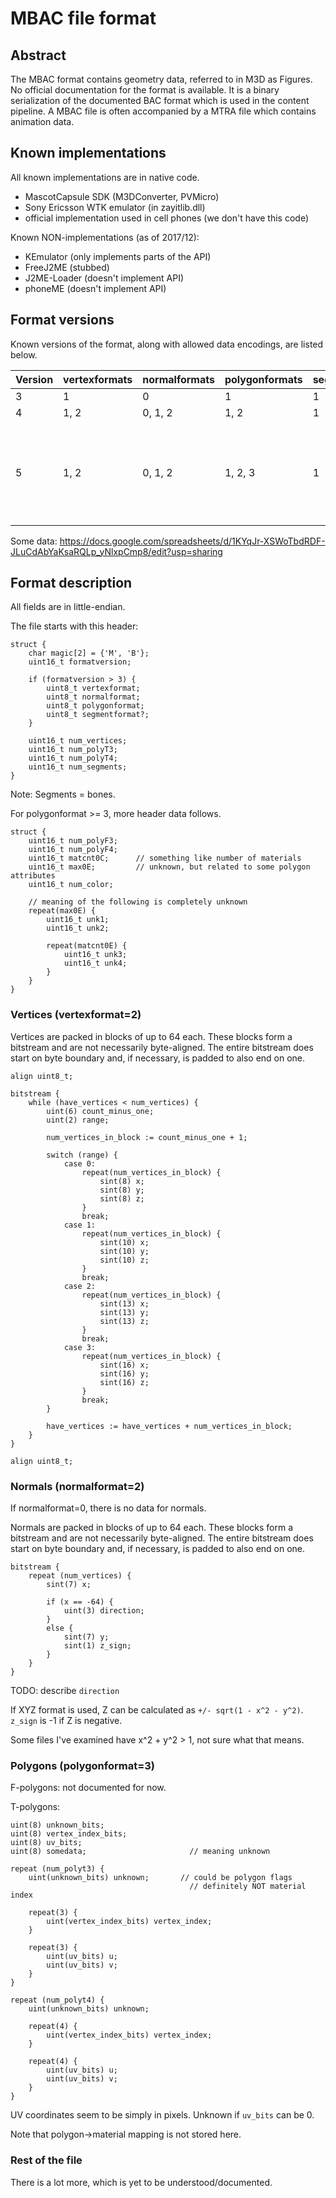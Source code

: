 MBAC file format
================

## Abstract

The MBAC format contains geometry data, referred to in M3D as Figures. No official documentation for the format is available. It is a binary serialization of the documented BAC format which is used in the content pipeline. A MBAC file is often accompanied by a MTRA file which contains animation data.

## Known implementations

All known implementations are in native code.

- MascotCapsule SDK (M3DConverter, PVMicro)
- Sony Ericsson WTK emulator (in zayitlib.dll)
- official implementation used in cell phones (we don't have this code)

Known NON-implementations (as of 2017/12):

- KEmulator (only implements parts of the API)
- FreeJ2ME (stubbed)
- J2ME-Loader (doesn't implement API)
- phoneME (doesn't implement API)

## Format versions

Known versions of the format, along with allowed data encodings, are listed below.

| Version        | vertexformats | normalformats | polygonformats | segmentformats(?) | Seen in |
|----------------|---------------|---------------|----------------|-------------------|---------|
| 3 | 1 | 0 | 1 | 1 |
| 4 | 1, 2 | 0, 1, 2 | 1, 2 | 1 |
| 5 | 1, 2 | 0, 1, 2 | 1, 2, 3 | 1 | Burning Tires, GoF, Deep, Blades & Magic, GoF 2 |

Some data: https://docs.google.com/spreadsheets/d/1KYqJr-XSWoTbdRDF-JLuCdAbYaKsaRQLp_yNlxpCmp8/edit?usp=sharing

## Format description

All fields are in little-endian.

The file starts with this header:

    struct {
        char magic[2] = {'M', 'B'};
        uint16_t formatversion;

        if (formatversion > 3) {
            uint8_t vertexformat;
            uint8_t normalformat;
            uint8_t polygonformat;
            uint8_t segmentformat?;
        }

        uint16_t num_vertices;
        uint16_t num_polyT3;
        uint16_t num_polyT4;
        uint16_t num_segments;
    }

Note: Segments = bones.

For polygonformat >= 3, more header data follows.

    struct {
        uint16_t num_polyF3;
        uint16_t num_polyF4;
        uint16_t matcnt0C;      // something like number of materials
        uint16_t max0E;         // unknown, but related to some polygon attributes
        uint16_t num_color;

        // meaning of the following is completely unknown
        repeat(max0E) {
            uint16_t unk1;
            uint16_t unk2;

            repeat(matcnt0E) {
                uint16_t unk3;
                uint16_t unk4;
            }
        }
    }

### Vertices (vertexformat=2)

Vertices are packed in blocks of up to 64 each. These blocks form a bitstream and are not necessarily byte-aligned. The entire bitstream does start on byte boundary and, if necessary, is padded to also end on one.

    align uint8_t;

    bitstream {
        while (have_vertices < num_vertices) {
            uint(6) count_minus_one;
            uint(2) range;

            num_vertices_in_block := count_minus_one + 1;

            switch (range) {
                case 0:
                    repeat(num_vertices_in_block) {
                        sint(8) x;
                        sint(8) y;
                        sint(8) z;
                    }
                    break;
                case 1:
                    repeat(num_vertices_in_block) {
                        sint(10) x;
                        sint(10) y;
                        sint(10) z;
                    }
                    break;
                case 2:
                    repeat(num_vertices_in_block) {
                        sint(13) x;
                        sint(13) y;
                        sint(13) z;
                    }
                    break;
                case 3:
                    repeat(num_vertices_in_block) {
                        sint(16) x;
                        sint(16) y;
                        sint(16) z;
                    }
                    break;
            }

            have_vertices := have_vertices + num_vertices_in_block;
        }
    }

    align uint8_t;

### Normals (normalformat=2)

If normalformat=0, there is no data for normals.

Normals are packed in blocks of up to 64 each. These blocks form a bitstream and are not necessarily byte-aligned. The entire bitstream does start on byte boundary and, if necessary, is padded to also end on one.

    bitstream {
        repeat (num_vertices) {
            sint(7) x;

            if (x == -64) {
                uint(3) direction;
            }
            else {
                sint(7) y;
                sint(1) z_sign;
            }
        }
    }

TODO: describe `direction`

If XYZ format is used, Z can be calculated as `+/- sqrt(1 - x^2 - y^2)`. `z_sign` is -1 if Z is negative.

Some files I've examined have x^2 + y^2 > 1, not sure what that means.

### Polygons (polygonformat=3)

F-polygons: not documented for now.

T-polygons:

    uint(8) unknown_bits;
    uint(8) vertex_index_bits;
    uint(8) uv_bits;
    uint(8) somedata;                       // meaning unknown

    repeat (num_polyt3) {
        uint(unknown_bits) unknown;       // could be polygon flags
                                            // definitely NOT material index

        repeat(3) {
            uint(vertex_index_bits) vertex_index;
        }

        repeat(3) {
            uint(uv_bits) u;
            uint(uv_bits) v;
        }
    }

    repeat (num_polyt4) {
        uint(unknown_bits) unknown;

        repeat(4) {
            uint(vertex_index_bits) vertex_index;
        }

        repeat(4) {
            uint(uv_bits) u;
            uint(uv_bits) v;
        }
    }

UV coordinates seem to be simply in pixels. Unknown if `uv_bits` can be 0.

Note that polygon->material mapping is not stored here.

### Rest of the file

There is a lot more, which is yet to be understood/documented.
